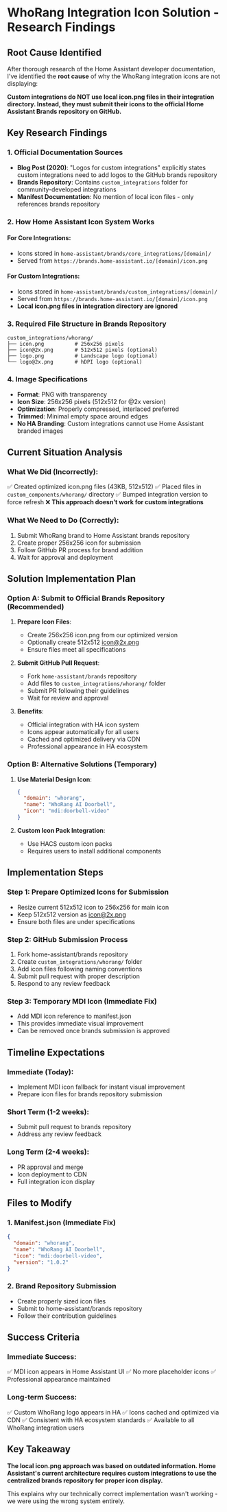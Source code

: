 # WhoRang Integration Icon Solution - Research Findings

## Root Cause Identified

After thorough research of the Home Assistant developer documentation, I've identified the **root cause** of why the WhoRang integration icons are not displaying:

**Custom integrations do NOT use local icon.png files in their integration directory. Instead, they must submit their icons to the official Home Assistant Brands repository on GitHub.**

## Key Research Findings

### 1. Official Documentation Sources
- **Blog Post (2020)**: "Logos for custom integrations" explicitly states custom integrations need to add logos to the GitHub brands repository
- **Brands Repository**: Contains `custom_integrations` folder for community-developed integrations
- **Manifest Documentation**: No mention of local icon files - only references brands repository

### 2. How Home Assistant Icon System Works

#### For Core Integrations:
- Icons stored in `home-assistant/brands/core_integrations/[domain]/`
- Served from `https://brands.home-assistant.io/[domain]/icon.png`

#### For Custom Integrations:
- Icons stored in `home-assistant/brands/custom_integrations/[domain]/`
- Served from `https://brands.home-assistant.io/[domain]/icon.png`
- **Local icon.png files in integration directory are ignored**

### 3. Required File Structure in Brands Repository
```
custom_integrations/whorang/
├── icon.png          # 256x256 pixels
├── icon@2x.png       # 512x512 pixels (optional)
├── logo.png          # Landscape logo (optional)
└── logo@2x.png       # hDPI logo (optional)
```

### 4. Image Specifications
- **Format**: PNG with transparency
- **Icon Size**: 256x256 pixels (512x512 for @2x version)
- **Optimization**: Properly compressed, interlaced preferred
- **Trimmed**: Minimal empty space around edges
- **No HA Branding**: Custom integrations cannot use Home Assistant branded images

## Current Situation Analysis

### What We Did (Incorrectly):
✅ Created optimized icon.png files (43KB, 512x512)
✅ Placed files in `custom_components/whorang/` directory
✅ Bumped integration version to force refresh
❌ **This approach doesn't work for custom integrations**

### What We Need to Do (Correctly):
1. Submit WhoRang brand to Home Assistant brands repository
2. Create proper 256x256 icon for submission
3. Follow GitHub PR process for brand addition
4. Wait for approval and deployment

## Solution Implementation Plan

### Option A: Submit to Official Brands Repository (Recommended)
1. **Prepare Icon Files**:
   - Create 256x256 icon.png from our optimized version
   - Optionally create 512x512 icon@2x.png
   - Ensure files meet all specifications

2. **Submit GitHub Pull Request**:
   - Fork `home-assistant/brands` repository
   - Add files to `custom_integrations/whorang/` folder
   - Submit PR following their guidelines
   - Wait for review and approval

3. **Benefits**:
   - Official integration with HA icon system
   - Icons appear automatically for all users
   - Cached and optimized delivery via CDN
   - Professional appearance in HA ecosystem

### Option B: Alternative Solutions (Temporary)
1. **Use Material Design Icon**:
   ```json
   {
     "domain": "whorang",
     "name": "WhoRang AI Doorbell",
     "icon": "mdi:doorbell-video"
   }
   ```

2. **Custom Icon Pack Integration**:
   - Use HACS custom icon packs
   - Requires users to install additional components

## Implementation Steps

### Step 1: Prepare Optimized Icons for Submission
- Resize current 512x512 icon to 256x256 for main icon
- Keep 512x512 version as icon@2x.png
- Ensure both files are under specifications

### Step 2: GitHub Submission Process
1. Fork home-assistant/brands repository
2. Create `custom_integrations/whorang/` folder
3. Add icon files following naming conventions
4. Submit pull request with proper description
5. Respond to any review feedback

### Step 3: Temporary MDI Icon (Immediate Fix)
- Add MDI icon reference to manifest.json
- This provides immediate visual improvement
- Can be removed once brands submission is approved

## Timeline Expectations

### Immediate (Today):
- Implement MDI icon fallback for instant visual improvement
- Prepare icon files for brands repository submission

### Short Term (1-2 weeks):
- Submit pull request to brands repository
- Address any review feedback

### Long Term (2-4 weeks):
- PR approval and merge
- Icon deployment to CDN
- Full integration icon display

## Files to Modify

### 1. Manifest.json (Immediate Fix)
```json
{
  "domain": "whorang",
  "name": "WhoRang AI Doorbell",
  "icon": "mdi:doorbell-video",
  "version": "1.0.2"
}
```

### 2. Brand Repository Submission
- Create properly sized icon files
- Submit to home-assistant/brands repository
- Follow their contribution guidelines

## Success Criteria

### Immediate Success:
✅ MDI icon appears in Home Assistant UI
✅ No more placeholder icons
✅ Professional appearance maintained

### Long-term Success:
✅ Custom WhoRang logo appears in HA
✅ Icons cached and optimized via CDN
✅ Consistent with HA ecosystem standards
✅ Available to all WhoRang integration users

## Key Takeaway

**The local icon.png approach was based on outdated information. Home Assistant's current architecture requires custom integrations to use the centralized brands repository for proper icon display.**

This explains why our technically correct implementation wasn't working - we were using the wrong system entirely.

